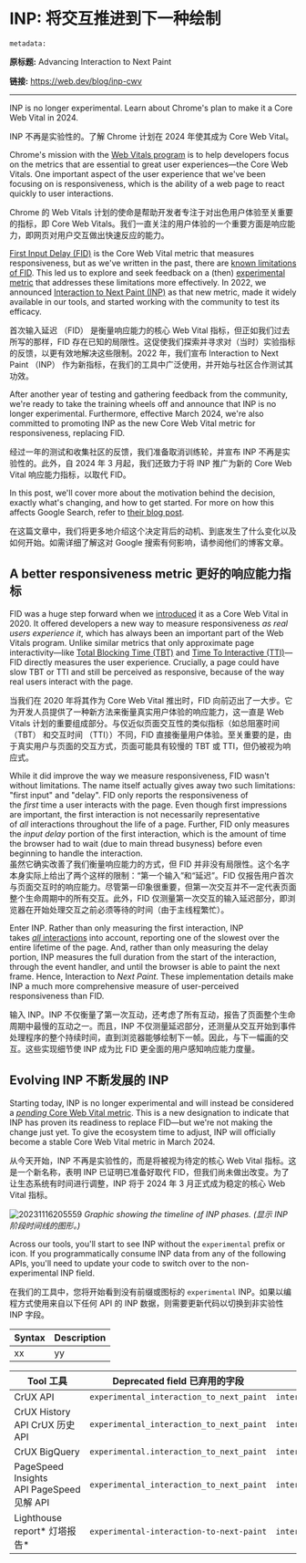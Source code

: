 # INP: 将交互推进到下一种绘制

`metadata:`

**原标题:** Advancing Interaction to Next Paint

**链接:** https://web.dev/blog/inp-cwv

---

INP is no longer experimental. Learn about Chrome's plan to make it a Core Web Vital in 2024.  

INP 不再是实验性的。了解 Chrome 计划在 2024 年使其成为 Core Web Vital。

Chrome's mission with the [Web Vitals program](https://web.dev/articles/vitals) is to help developers focus on the metrics that are essential to great user experiences—the Core Web Vitals. One important aspect of the user experience that we've been focusing on is responsiveness, which is the ability of a web page to react quickly to user interactions.  

Chrome 的 Web Vitals 计划的使命是帮助开发者专注于对出色用户体验至关重要的指标，即 Core Web Vitals。我们一直关注的用户体验的一个重要方面是响应能力，即网页对用户交互做出快速反应的能力。

[First Input Delay (FID)](https://web.dev/articles/fid) is the Core Web Vital metric that measures responsiveness, but as we've written in the past, there are [known limitations of FID](https://web.dev/articles/better-responsiveness-metric). This led us to explore and seek feedback on a (then) [experimental metric](https://web.dev/articles/responsiveness) that addresses these limitations more effectively. In 2022, we announced [Interaction to Next Paint (INP)](https://web.dev/articles/inp) as that new metric, made it widely available in our tools, and started working with the community to test its efficacy.  

首次输入延迟 （FID） 是衡量响应能力的核心 Web Vital 指标，但正如我们过去所写的那样，FID 存在已知的局限性。这促使我们探索并寻求对（当时）实验指标的反馈，以更有效地解决这些限制。2022 年，我们宣布 Interaction to Next Paint （INP） 作为新指标，在我们的工具中广泛使用，并开始与社区合作测试其功效。

After another year of testing and gathering feedback from the community, we're ready to take the training wheels off and announce that INP is no longer experimental. Furthermore, effective March 2024, we're also committed to promoting INP as the new Core Web Vital metric for responsiveness, replacing FID.  

经过一年的测试和收集社区的反馈，我们准备取消训练轮，并宣布 INP 不再是实验性的。此外，自 2024 年 3 月起，我们还致力于将 INP 推广为新的 Core Web Vital 响应能力指标，以取代 FID。

In this post, we'll cover more about the motivation behind the decision, exactly what's changing, and how to get started. For more on how this affects Google Search, refer to [their blog post](https://developers.google.com/search/blog/2023/05/introducing-inp).  

在这篇文章中，我们将更多地介绍这个决定背后的动机、到底发生了什么变化以及如何开始。如需详细了解这对 Google 搜索有何影响，请参阅他们的博客文章。

## A better responsiveness metric  更好的响应能力指标

FID was a huge step forward when we [introduced](https://blog.chromium.org/2020/05/introducing-web-vitals-essential-metrics.html) it as a Core Web Vital in 2020. It offered developers a new way to measure responsiveness _as real users experience it_, which has always been an important part of the Web Vitals program. Unlike similar metrics that only approximate page interactivity—like [Total Blocking Time (TBT)](https://web.dev/articles/tbt) and [Time To Interactive (TTI)](https://web.dev/articles/tti)—FID directly measures the user experience. Crucially, a page could have slow TBT or TTI and still be perceived as responsive, because of the way real users interact with the page.  

当我们在 2020 年将其作为 Core Web Vital 推出时，FID 向前迈出了一大步。它为开发人员提供了一种新方法来衡量真实用户体验的响应能力，这一直是 Web Vitals 计划的重要组成部分。与仅近似页面交互性的类似指标（如总阻塞时间 （TBT） 和交互时间 （TTI））不同，FID 直接衡量用户体验。至关重要的是，由于真实用户与页面的交互方式，页面可能具有较慢的 TBT 或 TTI，但仍被视为响应式。

While it did improve the way we measure responsiveness, FID wasn't without limitations. The name itself actually gives away two such limitations: "first input" and "delay". FID only reports the responsiveness of the _first_ time a user interacts with the page. Even though first impressions are important, the first interaction is not necessarily representative of _all_ interactions throughout the life of a page. Further, FID only measures the _input delay_ portion of the first interaction, which is the amount of time the browser had to wait (due to main thread busyness) before even beginning to handle the interaction.  
虽然它确实改善了我们衡量响应能力的方式，但 FID 并非没有局限性。这个名字本身实际上给出了两个这样的限制：“第一个输入”和“延迟”。FID 仅报告用户首次与页面交互时的响应能力。尽管第一印象很重要，但第一次交互并不一定代表页面整个生命周期中的所有交互。此外，FID 仅测量第一次交互的输入延迟部分，即浏览器在开始处理交互之前必须等待的时间（由于主线程繁忙）。


Enter INP. Rather than only measuring the first interaction, INP takes [_all_ interactions](https://web.dev/articles/inp#whats_in_an_interaction) into account, reporting one of the slowest over the entire lifetime of the page. And, rather than only measuring the delay portion, INP measures the full duration from the start of the interaction, through the event handler, and until the browser is able to paint the next frame. Hence, Interaction to _Next Paint_. These implementation details make INP a much more comprehensive measure of user-perceived responsiveness than FID.  

输入 INP。INP 不仅衡量了第一次互动，还考虑了所有互动，报告了页面整个生命周期中最慢的互动之一。而且，INP 不仅测量延迟部分，还测量从交互开始到事件处理程序的整个持续时间，直到浏览器能够绘制下一帧。因此，与下一幅画的交互。这些实现细节使 INP 成为比 FID 更全面的用户感知响应能力度量。

## Evolving INP 不断发展的 INP

Starting today, INP is no longer experimental and will instead be considered a [_pending_ Core Web Vital metric](https://web.dev/articles/vitals#lifecycle). This is a new designation to indicate that INP has proven its readiness to replace FID—but we're not making the change just yet. To give the ecosystem time to adjust, INP will officially become a stable Core Web Vital metric in March 2024.  

从今天开始，INP 不再是实验性的，而是将被视为待定的核心 Web Vital 指标。这是一个新名称，表明 INP 已证明已准备好取代 FID，但我们尚未做出改变。为了让生态系统有时间进行调整，INP 将于 2024 年 3 月正式成为稳定的核心 Web Vital 指标。

![20231116205559](https://blog-1318409910.cos.ap-beijing.myqcloud.com/blog/20231116205559.png)
*Graphic showing the timeline of INP phases.* *(显示 INP 阶段时间线的图形。)*

Across our tools, you'll start to see INP without the `experimental` prefix or icon. If you programmatically consume INP data from any of the following APIs, you'll need to update your code to switch over to the non-experimental INP field.  

在我们的工具中，您将开始看到没有前缀或图标的 `experimental` INP。如果以编程方式使用来自以下任何 API 的 INP 数据，则需要更新代码以切换到非实验性 INP 字段。

| Syntax | Description |
| ----------- | ----------- |
|xx|yy|

| Tool 工具 | Deprecated field 已弃用的字段 | New field 新字段 |
| ----------- | ----------- | ------------|
|CrUX API | `experimental_interaction_to_next_paint` | `interaction_to_next_paint` |
| CrUX History API CrUX 历史 API | `experimental_interaction_to_next_paint` | `interaction_to_next_paint` |
| CrUX BigQuery | `experimental.interaction_to_next_paint` | `interaction_to_next_paint` |
| PageSpeed Insights API PageSpeed 见解 API | `experimental_interaction_to_next_paint` | `interaction_to_next_paint` |
| Lighthouse report\* 灯塔报告\* | `experimental-interaction-to-next-paint` | `interaction-to-next-paint` |







































































